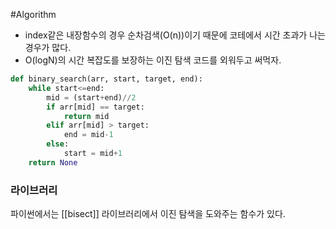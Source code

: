 ---
---
#Algorithm 

+ index같은 내장함수의 경우 순차검색(O(n))이기 때문에 코테에서 시간 초과가 나는 경우가 많다. 
+ O(logN)의 시간 복잡도를 보장하는 이진 탐색 코드를 외워두고 써먹자.

```python
def binary_search(arr, start, target, end):  
	while start<=end:  
		mid = (start+end)//2  
		if arr[mid] == target:  
			return mid  
		elif arr[mid] > target:  
			end = mid-1  
		else:  
			start = mid+1  
	return None
```

### 라이브러리
파이썬에서는 [[bisect]] 라이브러리에서 이진 탐색을 도와주는 함수가 있다.